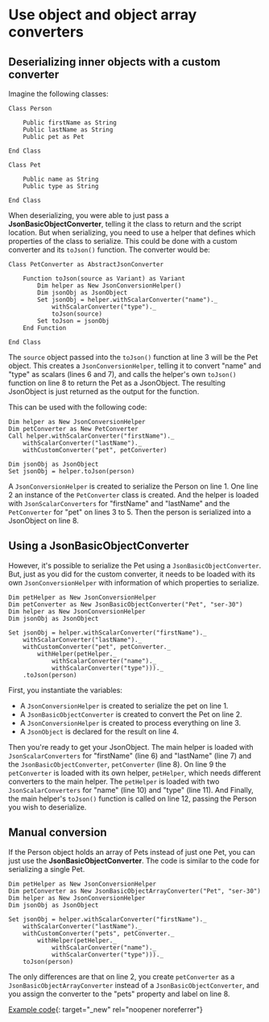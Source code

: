 # Use object and object array converters

## Deserializing inner objects with a custom converter

Imagine the following classes:

```vbscript
Class Person

    Public firstName as String
    Public lastName as String
    Public pet as Pet

End Class

Class Pet

    Public name as String
    Public type as String

End Class
```

When deserializing, you were able to just pass a **JsonBasicObjectConverter**, telling it the class to return and the script location. But when serializing, you need to use a helper that defines which properties of the class to serialize. This could be done with a custom converter and its `toJson()` function. The converter would be:

```vbscript linenums="1"
Class PetConverter as AbstractJsonConverter

    Function toJson(source as Variant) as Variant
        Dim helper as New JsonConversionHelper()
        Dim jsonObj as JsonObject
        Set jsonObj = helper.withScalarConverter("name")._
            withScalarConverter("type")._
            toJson(source)
        Set toJson = jsonObj
    End Function

End Class
```

The `source` object passed into the `toJson()` function at line 3 will be the Pet object. This creates a `JsonConversionHelper`, telling it to convert "name" and "type" as scalars (lines 6 and 7), and calls the helper's own `toJson()` function on line 8 to return the Pet as a JsonObject. The resulting JsonObject is just returned as the output for the function.

This can be used with the following code:

```vbscript linenums="1"
Dim helper as New JsonConversionHelper
Dim petConverter as New PetConverter
Call helper.withScalarConverter("firstName")._
    withScalarConverter("lastName")._
    withCustomConverter("pet", petConverter)
    
Dim jsonObj as JsonObject
Set jsonObj = helper.toJson(person)
```

A `JsonConversionHelper` is created to serialize the Person on line 1. One line 2 an instance of the `PetConverter` class is created. And the helper is loaded with `JsonScalarConverters` for "firstName" and "lastName" and the `PetConverter` for "pet" on lines 3 to 5. Then the person is serialized into a JsonObject on line 8.

## Using a JsonBasicObjectConverter

However, it's possible to serialize the Pet using a `JsonBasicObjectConverter`. But, just as you did for the custom converter, it needs to be loaded with its own `JsonConversionHelper` with information of which properties to serialize.

```vbscript linenums="1"
Dim petHelper as New JsonConversionHelper
Dim petConverter as New JsonBasicObjectConverter("Pet", "ser-30")
Dim helper as New JsonConversionHelper
Dim jsonObj as JsonObject

Set jsonObj = helper.withScalarConverter("firstName")._
    withScalarConverter("lastName")._
    withCustomConverter("pet", petConverter._
        withHelper(petHelper._
            withScalarConverter("name")._
            withScalarConverter("type")))._
    .toJson(person)
```

First, you instantiate the variables: 

- A `JsonConversionHelper` is created to serialize the pet on line 1.
- A `JsonBasicObjectConverter` is created to convert the Pet on line 2.
- A `JsonConversionHelper` is created to process everything on line 3.
- A `JsonObject` is declared for the result on line 4.

Then you're ready to get your JsonObject. The main helper is loaded with `JsonScalarConverters` for "firstName" (line 6) and "lastName" (line 7) and the `JsonBasicObjectConverter`, `petConverter` (line 8). On line 9 the `petConverter` is loaded with its own helper, `petHelper`, which needs different converters to the main helper. The `petHelper` is loaded with two `JsonScalarConverters` for "name" (line 10) and "type" (line 11). And Finally, the main helper's `toJson()` function is called on line 12, passing the Person you wish to deserialize.

## Manual conversion

If the Person object holds an array of Pets instead of just one Pet, you can just use the **JsonBasicObjectConverter**. The code is similar to the code for serializing a single Pet.

```vbscript linenums="1"
Dim petHelper as New JsonConversionHelper
Dim petConverter as New JsonBasicObjectArrayConverter("Pet", "ser-30")
Dim helper as New JsonConversionHelper
Dim jsonObj as JsonObject

Set jsonObj = helper.withScalarConverter("firstName")._
    withScalarConverter("lastName")._
    withCustomConverter("pets", petConverter._
        withHelper(petHelper._
            withScalarConverter("name")._
            withScalarConverter("type")))._
    toJson(person)
```

The only differences are that on line 2, you create `petConverter` as a `JsonBasicObjectArrayConverter` instead of a `JsonBasicObjectConverter`, and you assign the converter to the "pets" property and label on line 8.

[Example code](../../assets/example_code/ser-30.txt){: target="_new" rel="noopener noreferrer"}
